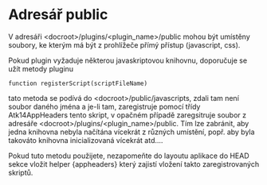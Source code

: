 Adresář public
=======================
V adresáři
    &lt;docroot&gt;/plugins/&lt;plugin_name&gt;/public
mohou být umístěny soubory, ke kterým má být z prohlížeče přímý přístup (javascript, css).

Pokud plugin vyžaduje některou javaskriptovou knihovnu, doporučuje se užít metody pluginu
    
    function registerScript(scriptFileName)
    
tato metoda se podívá do &lt;docroot&gt;/public/javascripts, zdali tam není soubor daného jména
a je-li tam, zaregistruje pomocí třídy Atk14AppHeaders tento skript, v opačném případě
zaregsitruje soubor z adresáře &lt;docroot&gt;/plugins/&lt;plugin_name&gt;/public. Tím lze zabránit, aby
jedna knihovna nebyla načítána vícekrát z různých umístění, popř. aby byla takováto knihovna 
inicializovaná vícekrát atd.... 

Pokud tuto metodu použijete, nezapomeňte do layoutu aplikace do HEAD sekce vložit 
helper
    {appheaders}
který zajistí vložení takto zaregistrovaných skriptů. 
